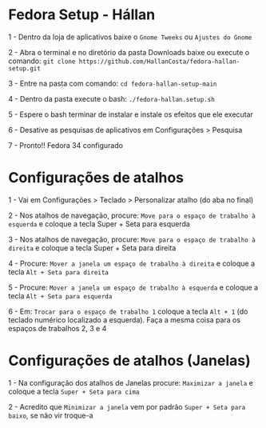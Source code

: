 # Fedora Setup - Hállan 


1 - Dentro da loja de aplicativos baixe o `Gnome Tweeks` ou `Ajustes do Gnome`

2 - Abra o terminal e no diretório da pasta Downloads baixe ou execute o comando: `git clone https://github.com/HallanCosta/fedora-hallan-setup.git`

3 - Entre na pasta com comando:  `cd fedora-hallan-setup-main`

4 -  Dentro da pasta execute o bash: `./fedora-hallan.setup.sh`

5 - Espere o bash terminar de instalar e instale os efeitos que ele executar

6 - Desative as pesquisas de aplicativos em Configurações > Pesquisa

7 -  Pronto!! Fedora 34 configurado 


# Configurações de atalhos
1 - Vai em Configurações > Teclado > Personalizar atalho (do aba no final)

2 - Nos atalhos de navegação, procure: `Move para o espaço de trabalho à esquerda` e coloque a tecla Super + Seta para esquerda

3 - Nos atalhos de navegação, procure: `Move para o espaço de trabalho à direita` e coloque a tecla Super + Seta para direita

4 - Procure: `Mover a janela um espaço de trabalho à direita` e coloque a tecla `Alt + Seta para direita`

5 - Procure: `Mover a janela um espaço de trabalho à esquerda` e coloque a tecla `Alt + Seta para esquerda`

6 - Em: `Trocar para o espaço de trabalho 1` coloque a tecla `Alt + 1` (do teclado numérico localizado a esquerda). Faça  a mesma coisa para os espaços de trabalhos 2, 3 e 4

# Configurações de atalhos (Janelas)
1 - Na configuração dos atalhos de Janelas procure: `Maximizar a janela` e coloque a tecla `Super + Seta para cima`

2 - Acredito que `Minimizar a janela` vem por padrão `Super + Seta para baixo`, se não vir troque-a
